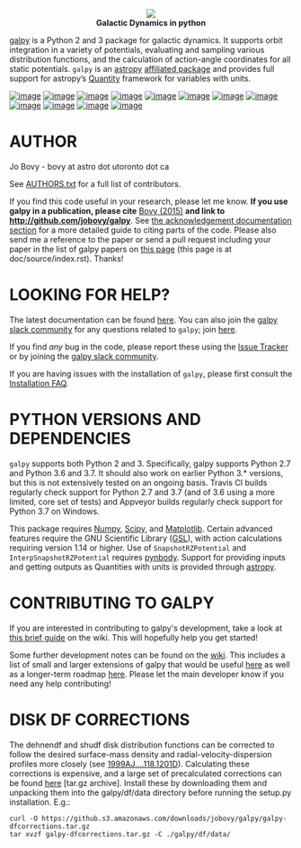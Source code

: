 <p align="center">
    <a href="http://www.galpy.org" target="_blank"><img src="https://galpy.readthedocs.io/en/latest/_static/galpy-logo-small.gif"></a><br/>
    <b>Galactic Dynamics in python</b>
</p>

[galpy](http://www.galpy.org) is a Python 2 and 3 package for galactic dynamics. It supports orbit integration in a variety of potentials, evaluating and sampling various distribution functions, and the calculation of action-angle coordinates for all static potentials. `galpy` is an [astropy](http://www.astropy.org/) [affiliated package](http://www.astropy.org/affiliated/) and provides full support for astropy’s [Quantity](http://docs.astropy.org/en/stable/api/astropy.units.Quantity.html) framework for variables with units.

[![image](https://travis-ci.org/jobovy/galpy.svg?branch=master)](http://travis-ci.org/jobovy/galpy) [![image](https://ci.appveyor.com/api/projects/status/wmgs1sq3i7tbtap2/branch/master?svg=true)](https://ci.appveyor.com/project/jobovy/galpy) [![image](https://img.shields.io/coveralls/jobovy/galpy.svg)](https://coveralls.io/r/jobovy/galpy?branch=master) [![image](http://codecov.io/github/jobovy/galpy/coverage.svg?branch=master)](http://codecov.io/github/jobovy/galpy?branch=master) [![image](https://readthedocs.org/projects/galpy/badge/?version=latest)](http://galpy.readthedocs.io/en/latest/) [![image](http://img.shields.io/pypi/v/galpy.svg)](https://pypi.python.org/pypi/galpy/) [![image](https://anaconda.org/conda-forge/galpy/badges/installer/conda.svg)](https://anaconda.org/conda-forge/galpy) [![image](http://img.shields.io/badge/license-New%20BSD-brightgreen.svg)](https://github.com/jobovy/galpy/blob/master/LICENSE) [![image](http://img.shields.io/badge/DOI-10.1088/0067%2D%2D0049/216/2/29-blue.svg)](http://dx.doi.org/10.1088/0067-0049/216/2/29) [![image](http://img.shields.io/badge/powered%20by-AstroPy-orange.svg?style=flat)](http://www.astropy.org/) [![image](https://slackin-galpy.herokuapp.com/badge.svg)](https://galpy.slack.com/) [![image](https://img.shields.io/badge/join-slack-E01563.svg?style=flat&logo=slack&logoWidth=10)](https://slackin-galpy.herokuapp.com)

AUTHOR
======

Jo Bovy - bovy at astro dot utoronto dot ca

See
[AUTHORS.txt](https://github.com/jobovy/galpy/blob/master/AUTHORS.txt)
for a full list of contributors.

If you find this code useful in your research, please let me know. **If
you use galpy in a publication, please cite** [Bovy
(2015)](http://adsabs.harvard.edu/abs/2015ApJS..216...29B) **and link to
http://github.com/jobovy/galpy**. See [the acknowledgement documentation
section](http://galpy.readthedocs.io/en/latest/index.html#acknowledging-galpy)
for a more detailed guide to citing parts of the code. Please also send
me a reference to the paper or send a pull request including your paper
in the list of galpy papers on [this
page](http://galpy.readthedocs.io/en/latest/) (this page is at
doc/source/index.rst). Thanks!

LOOKING FOR HELP?
=================

The latest documentation can be found
[here](http://galpy.readthedocs.io/en/latest/). You can also join the
[galpy slack community](https://galpy.slack.com/) for any questions
related to `galpy`; join
[here](https://slackin-galpy.herokuapp.com).

If you find *any* bug in the code, please report these using the [Issue
Tracker](http://github.com/jobovy/galpy/issues) or by joining the [galpy
slack community](https://galpy.slack.com/).

If you are having issues with the installation of `galpy`, please first
consult the [Installation
FAQ](http://galpy.readthedocs.io/en/latest/installation.html#installation-faq).

PYTHON VERSIONS AND DEPENDENCIES
================================

`galpy` supports both Python 2 and 3. Specifically, galpy supports
Python 2.7 and Python 3.6 and 3.7. It should also work on earlier Python
3.\* versions, but this is not extensively tested on an ongoing basis.
Travis CI builds regularly check support for Python 2.7 and 3.7 (and of
3.6 using a more limited, core set of tests) and Appveyor builds
regularly check support for Python 3.7 on Windows.

This package requires [Numpy](https://numpy.org/),
[Scipy](http://www.scipy.org/), and
[Matplotlib](http://matplotlib.sourceforge.net/). Certain advanced
features require the GNU Scientific Library
([GSL](http://www.gnu.org/software/gsl/)), with action calculations
requiring version 1.14 or higher. Use of `SnapshotRZPotential` and
`InterpSnapshotRZPotential` requires
[pynbody](https://github.com/pynbody/pynbody). Support for providing
inputs and getting outputs as Quantities with units is provided through
[astropy](http://www.astropy.org/).

CONTRIBUTING TO GALPY
=====================

If you are interested in contributing to galpy\'s development, take a
look at [this brief
guide](https://github.com/jobovy/galpy/wiki/Guide-for-new-contributors)
on the wiki. This will hopefully help you get started!

Some further development notes can be found on the
[wiki](http://github.com/jobovy/galpy/wiki/). This includes a list of
small and larger extensions of galpy that would be useful
[here](http://github.com/jobovy/galpy/wiki/Possible-galpy-extensions) as
well as a longer-term roadmap
[here](http://github.com/jobovy/galpy/wiki/Roadmap). Please let the main
developer know if you need any help contributing!

DISK DF CORRECTIONS
===================

The dehnendf and shudf disk distribution functions can be corrected to
follow the desired surface-mass density and radial-velocity-dispersion
profiles more closely (see
[1999AJ\....118.1201D](http://adsabs.harvard.edu/abs/1999AJ....118.1201D)).
Calculating these corrections is expensive, and a large set of
precalculated corrections can be found
[here](http://github.com/downloads/jobovy/galpy/galpy-dfcorrections.tar.gz)
\[tar.gz archive\]. Install these by downloading them and unpacking them
into the galpy/df/data directory before running the setup.py
installation. E.g.:

    curl -O https://github.s3.amazonaws.com/downloads/jobovy/galpy/galpy-dfcorrections.tar.gz
    tar xvzf galpy-dfcorrections.tar.gz -C ./galpy/df/data/
